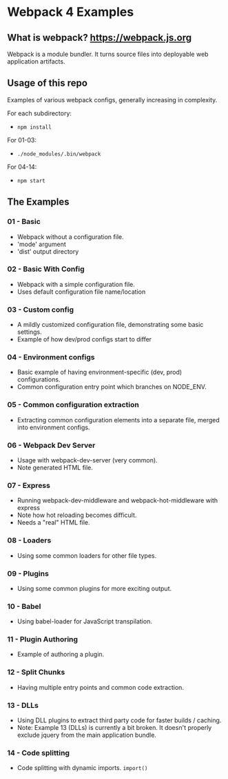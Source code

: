 # Webpack 4 Examples

## What is webpack? https://webpack.js.org

Webpack is a module bundler.  It turns source files into deployable web application artifacts.

## Usage of this repo

Examples of various webpack configs, generally increasing in complexity.

For each subdirectory:

- `npm install`

For 01-03:

- `./node_modules/.bin/webpack`

For 04-14: 

- `npm start`

## The Examples

### 01 - Basic

- Webpack without a configuration file.
- 'mode' argument
- 'dist' output directory

### 02 - Basic With Config

- Webpack with a simple configuration file.
- Uses default configuration file name/location

### 03 - Custom config

- A mildly customized configuration file, demonstrating some basic settings.
- Example of how dev/prod configs start to differ

### 04 - Environment configs

- Basic example of having environment-specific (dev, prod) configurations.
- Common configuration entry point which branches on NODE_ENV.

### 05 - Common configuration extraction

- Extracting common configuration elements into a separate file, merged into environment configs.

### 06 - Webpack Dev Server

- Usage with webpack-dev-server (very common).
- Note generated HTML file.

### 07 - Express

- Running webpack-dev-middleware and webpack-hot-middleware with express
- Note how hot reloading becomes difficult.
- Needs a "real" HTML file.

### 08 - Loaders

- Using some common loaders for other file types.

### 09 - Plugins

- Using some common plugins for more exciting output.

### 10 - Babel

- Using babel-loader for JavaScript transpilation.

### 11 - Plugin Authoring

- Example of authoring a plugin.

### 12 - Split Chunks

- Having multiple entry points and common code extraction.

### 13 - DLLs

- Using DLL plugins to extract third party code for faster builds / caching.
- Note: Example 13 (DLLs) is currently a bit broken.  It doesn't properly exclude jquery from the main application bundle. 

### 14 - Code splitting

- Code splitting with dynamic imports. `import()`


